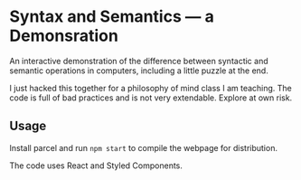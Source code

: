 # Syntax and Semantics &mdash; a Demonsration

An interactive demonstration of the difference between syntactic and semantic operations in computers, including a little puzzle at the end.

I just hacked this together for a philosophy of mind class I am teaching. The code is full of bad practices and is not very extendable.  Explore at own risk.

## Usage

Install parcel and run `npm start` to compile the webpage for distribution.

The code uses React and Styled Components.


